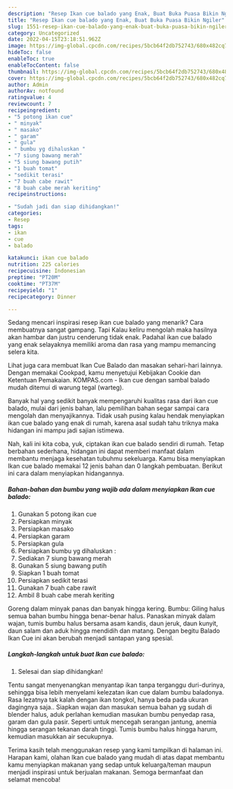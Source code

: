 ```yaml
---
description: "Resep Ikan cue balado yang Enak, Buat Buka Puasa Bikin Ngiler"
title: "Resep Ikan cue balado yang Enak, Buat Buka Puasa Bikin Ngiler"
slug: 1551-resep-ikan-cue-balado-yang-enak-buat-buka-puasa-bikin-ngiler
category: Uncategorized
date: 2022-04-15T23:18:51.962Z
image: https://img-global.cpcdn.com/recipes/5bcb64f2db752743/680x482cq70/ikan-cue-balado-foto-resep-utama.jpg
hideToc: false
enableToc: true
enableTocContent: false
thumbnail: https://img-global.cpcdn.com/recipes/5bcb64f2db752743/680x482cq70/ikan-cue-balado-foto-resep-utama.jpg
cover: https://img-global.cpcdn.com/recipes/5bcb64f2db752743/680x482cq70/ikan-cue-balado-foto-resep-utama.jpg
author: Admin
authorAv: notfound
ratingvalue: 4
reviewcount: 7
recipeingredient:
- "5 potong ikan cue"
- " minyak"
- " masako"
- " garam"
- " gula"
- " bumbu yg dihaluskan "
- "7 siung bawang merah"
- "5 siung bawang putih"
- "1 buah tomat"
- "sedikit terasi"
- "7 buah cabe rawit"
- "8 buah cabe merah keriting"
recipeinstructions:

- "Sudah jadi dan siap dihidangkan!"
categories:
- Resep
tags:
- ikan
- cue
- balado

katakunci: ikan cue balado 
nutrition: 225 calories
recipecuisine: Indonesian
preptime: "PT20M"
cooktime: "PT37M"
recipeyield: "1"
recipecategory: Dinner

---
```



Sedang mencari inspirasi resep ikan cue balado yang menarik? Cara membuatnya sangat gampang. Tapi Kalau keliru mengolah maka hasilnya akan hambar dan justru cenderung tidak enak. Padahal ikan cue balado yang enak selayaknya memiliki aroma dan rasa yang mampu memancing selera kita.


Lihat juga cara membuat Ikan Cue Balado dan masakan sehari-hari lainnya. Dengan memakai Cookpad, kamu menyetujui Kebijakan Cookie dan Ketentuan Pemakaian. KOMPAS.com - Ikan cue dengan sambal balado mudah ditemui di warung tegal (warteg).

Banyak hal yang sedikit banyak mempengaruhi kualitas rasa dari ikan cue balado, mulai dari jenis bahan, lalu pemilihan bahan segar sampai cara mengolah dan menyajikannya. Tidak usah pusing kalau hendak menyiapkan ikan cue balado yang enak di rumah, karena asal sudah tahu triknya maka hidangan ini mampu jadi sajian istimewa.


Nah, kali ini kita coba, yuk, ciptakan ikan cue balado sendiri di rumah. Tetap berbahan sederhana, hidangan ini dapat memberi manfaat dalam membantu menjaga kesehatan tubuhmu sekeluarga. Kamu bisa menyiapkan Ikan cue balado memakai 12 jenis bahan dan 0 langkah pembuatan. Berikut ini cara dalam menyiapkan hidangannya.

<!--inarticleads1-->

##### Bahan-bahan dan bumbu yang wajib ada dalam menyiapkan Ikan cue balado:

1. Gunakan 5 potong ikan cue
1. Persiapkan  minyak
1. Persiapkan  masako
1. Persiapkan  garam
1. Persiapkan  gula
1. Persiapkan  bumbu yg dihaluskan :
1. Sediakan 7 siung bawang merah
1. Gunakan 5 siung bawang putih
1. Siapkan 1 buah tomat
1. Persiapkan sedikit terasi
1. Gunakan 7 buah cabe rawit
1. Ambil 8 buah cabe merah keriting


Goreng dalam minyak panas dan banyak hingga kering. Bumbu: Giling halus semua bahan bumbu hingga benar-benar halus. Panaskan minyak dalam wajan, tumis bumbu halus bersama asam kandis, daun jeruk, daun kunyit, daun salam dan aduk hingga mendidih dan matang. Dengan begitu Balado Ikan Cue ini akan berubah menjadi santapan yang spesial. 

<!--inarticleads2-->

##### Langkah-langkah untuk buat Ikan cue balado:


1. Selesai dan siap dihidangkan!

Tentu sangat menyenangkan menyantap ikan tanpa terganggu duri-durinya, sehingga bisa lebih menyelami kelezatan ikan cue dalam bumbu baladonya. Rasa lezatnya tak kalah dengan ikan tongkol, hanya beda pada ukuran dagingnya saja.. Siapkan wajan dan masukan semua bahan yg sudah di blender halus, aduk perlahan kemudian masukan bumbu penyedap rasa, garam dan gula pasir. Seperti untuk mencegah serangan jantung, anemia hingga serangan tekanan darah tinggi. Tumis bumbu halus hingga harum, kemudian masukkan air secukupnya. 

Terima kasih telah menggunakan resep yang kami tampilkan di halaman ini. Harapan kami, olahan Ikan cue balado yang mudah di atas dapat membantu kamu menyiapkan makanan yang sedap untuk keluarga/teman maupun menjadi inspirasi untuk berjualan makanan. Semoga bermanfaat dan selamat mencoba!

